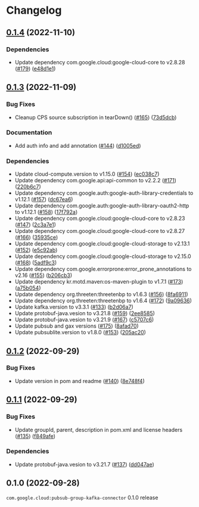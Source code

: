 # Changelog

## [0.1.4](https://github.com/googleapis/java-pubsub-group-kafka-connector/compare/v0.1.3...v0.1.4) (2022-11-10)


### Dependencies

* Update dependency com.google.cloud:google-cloud-core to v2.8.28 ([#179](https://github.com/googleapis/java-pubsub-group-kafka-connector/issues/179)) ([e48d1e1](https://github.com/googleapis/java-pubsub-group-kafka-connector/commit/e48d1e118f03ef364db77c6c52a762ba8f455de9))

## [0.1.3](https://github.com/googleapis/java-pubsub-group-kafka-connector/compare/v0.1.2...v0.1.3) (2022-11-09)


### Bug Fixes

* Cleanup CPS source subscription in tearDown() ([#165](https://github.com/googleapis/java-pubsub-group-kafka-connector/issues/165)) ([73d5dcb](https://github.com/googleapis/java-pubsub-group-kafka-connector/commit/73d5dcbf018e20674e1b56c70e79dd3dfd5b4dbd))


### Documentation

* Add auth info and add annotation ([#144](https://github.com/googleapis/java-pubsub-group-kafka-connector/issues/144)) ([d1005ed](https://github.com/googleapis/java-pubsub-group-kafka-connector/commit/d1005ed70fb595bbfcc268fdd68d4db782b22036))


### Dependencies

* Update cloud-compute.version to v1.15.0 ([#154](https://github.com/googleapis/java-pubsub-group-kafka-connector/issues/154)) ([ec038c7](https://github.com/googleapis/java-pubsub-group-kafka-connector/commit/ec038c7a6042fed84e841ffe75e16f15528adc56))
* Update dependency com.google.api:api-common to v2.2.2 ([#171](https://github.com/googleapis/java-pubsub-group-kafka-connector/issues/171)) ([220b6c7](https://github.com/googleapis/java-pubsub-group-kafka-connector/commit/220b6c7503447cc6a485a96816d376d1c5c9a5cd))
* Update dependency com.google.auth:google-auth-library-credentials to v1.12.1 ([#157](https://github.com/googleapis/java-pubsub-group-kafka-connector/issues/157)) ([dc67ea6](https://github.com/googleapis/java-pubsub-group-kafka-connector/commit/dc67ea6b658a635f919af3c4305ef56dfc6852c1))
* Update dependency com.google.auth:google-auth-library-oauth2-http to v1.12.1 ([#158](https://github.com/googleapis/java-pubsub-group-kafka-connector/issues/158)) ([17f792a](https://github.com/googleapis/java-pubsub-group-kafka-connector/commit/17f792a9edd7096fe3458567e5a5fe38f18001bd))
* Update dependency com.google.cloud:google-cloud-core to v2.8.23 ([#147](https://github.com/googleapis/java-pubsub-group-kafka-connector/issues/147)) ([2c3a7e1](https://github.com/googleapis/java-pubsub-group-kafka-connector/commit/2c3a7e198850d29bf0ef843caec472b94e285e1b))
* Update dependency com.google.cloud:google-cloud-core to v2.8.27 ([#166](https://github.com/googleapis/java-pubsub-group-kafka-connector/issues/166)) ([35935ce](https://github.com/googleapis/java-pubsub-group-kafka-connector/commit/35935cee785a01da9cf75e1598b9979163fef027))
* Update dependency com.google.cloud:google-cloud-storage to v2.13.1 ([#152](https://github.com/googleapis/java-pubsub-group-kafka-connector/issues/152)) ([e5c92ab](https://github.com/googleapis/java-pubsub-group-kafka-connector/commit/e5c92abcb305c338109701f536608e74e57b0e2a))
* Update dependency com.google.cloud:google-cloud-storage to v2.15.0 ([#168](https://github.com/googleapis/java-pubsub-group-kafka-connector/issues/168)) ([5adf9c3](https://github.com/googleapis/java-pubsub-group-kafka-connector/commit/5adf9c3cf8a60b1bbc37e7f428a24361800c64fa))
* Update dependency com.google.errorprone:error_prone_annotations to v2.16 ([#155](https://github.com/googleapis/java-pubsub-group-kafka-connector/issues/155)) ([b206cb3](https://github.com/googleapis/java-pubsub-group-kafka-connector/commit/b206cb3a744088c753a651cea7eb5c7e212549e7))
* Update dependency kr.motd.maven:os-maven-plugin to v1.7.1 ([#173](https://github.com/googleapis/java-pubsub-group-kafka-connector/issues/173)) ([a75b054](https://github.com/googleapis/java-pubsub-group-kafka-connector/commit/a75b054174a9530840094790e848b635262d8368))
* Update dependency org.threeten:threetenbp to v1.6.3 ([#156](https://github.com/googleapis/java-pubsub-group-kafka-connector/issues/156)) ([8fa6911](https://github.com/googleapis/java-pubsub-group-kafka-connector/commit/8fa6911d44351a43c4bf9fde369c38501ef9ceb4))
* Update dependency org.threeten:threetenbp to v1.6.4 ([#172](https://github.com/googleapis/java-pubsub-group-kafka-connector/issues/172)) ([9a09636](https://github.com/googleapis/java-pubsub-group-kafka-connector/commit/9a0963622933f2990f97a520faf5806296f57bc8))
* Update kafka.version to v3.3.1 ([#133](https://github.com/googleapis/java-pubsub-group-kafka-connector/issues/133)) ([b2d06a7](https://github.com/googleapis/java-pubsub-group-kafka-connector/commit/b2d06a7f82d94452fde799367be71fc09f0a66f9))
* Update protobuf-java.vesion to v3.21.8 ([#159](https://github.com/googleapis/java-pubsub-group-kafka-connector/issues/159)) ([2ee8585](https://github.com/googleapis/java-pubsub-group-kafka-connector/commit/2ee85855bb77436ed7ac4aa50b07b0c0ef2310b5))
* Update protobuf-java.vesion to v3.21.9 ([#167](https://github.com/googleapis/java-pubsub-group-kafka-connector/issues/167)) ([c5707c6](https://github.com/googleapis/java-pubsub-group-kafka-connector/commit/c5707c6c6401de81eb08561aaa004d0c5eb23161))
* Update pubsub and gax versions ([#175](https://github.com/googleapis/java-pubsub-group-kafka-connector/issues/175)) ([8afad70](https://github.com/googleapis/java-pubsub-group-kafka-connector/commit/8afad70933439f8594cf3937763ebe5f83fd5b8d))
* Update pubsublite.version to v1.8.0 ([#153](https://github.com/googleapis/java-pubsub-group-kafka-connector/issues/153)) ([205ac20](https://github.com/googleapis/java-pubsub-group-kafka-connector/commit/205ac202ce583613d328d729f77a4cd998e8d6ee))

## [0.1.2](https://github.com/googleapis/java-pubsub-group-kafka-connector/compare/v0.1.1...v0.1.2) (2022-09-29)


### Bug Fixes

* Update version in pom and readme ([#140](https://github.com/googleapis/java-pubsub-group-kafka-connector/issues/140)) ([8e748f4](https://github.com/googleapis/java-pubsub-group-kafka-connector/commit/8e748f4f488219e88a397f6c20901f6ad5117168))

## [0.1.1](https://github.com/googleapis/java-pubsub-group-kafka-connector/compare/v0.1.0...v0.1.1) (2022-09-29)


### Bug Fixes

* Update groupId, parent, description in pom.xml and license headers ([#135](https://github.com/googleapis/java-pubsub-group-kafka-connector/issues/135)) ([f849afe](https://github.com/googleapis/java-pubsub-group-kafka-connector/commit/f849afeedc714d79bf86b8aa74b8683a55942eff))


### Dependencies

* Update protobuf-java.vesion to v3.21.7 ([#137](https://github.com/googleapis/java-pubsub-group-kafka-connector/issues/137)) ([dd047ae](https://github.com/googleapis/java-pubsub-group-kafka-connector/commit/dd047aefcd001300c67ee73af50f5fdd427fb8d1))

## 0.1.0 (2022-09-28)

`com.google.cloud:pubsub-group-kafka-connector` 0.1.0 release
